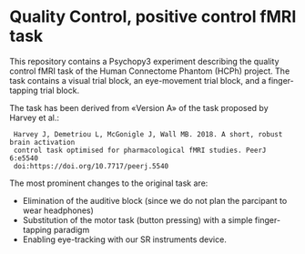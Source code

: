 # Quality Control, positive control fMRI task

This repository contains a Psychopy3 experiment describing the quality control fMRI task of the Human Connectome Phantom (HCPh) project.
The task contains a visual trial block, an eye-movement trial block, and a finger-tapping trial block.

The task has been derived from «Version A» of the task proposed by Harvey et al.:

     Harvey J, Demetriou L, McGonigle J, Wall MB. 2018. A short, robust brain activation
     control task optimised for pharmacological fMRI studies. PeerJ 6:e5540
     doi:https://doi.org/10.7717/peerj.5540

The most prominent changes to the original task are:

- Elimination of the auditive block (since we do not plan the parcipant to wear headphones)
- Substitution of the motor task (button pressing) with a simple finger-tapping paradigm
- Enabling eye-tracking with our SR instruments device.

